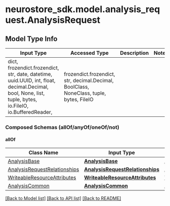 # neurostore_sdk.model.analysis_request.AnalysisRequest

## Model Type Info
Input Type | Accessed Type | Description | Notes
------------ | ------------- | ------------- | -------------
dict, frozendict.frozendict, str, date, datetime, uuid.UUID, int, float, decimal.Decimal, bool, None, list, tuple, bytes, io.FileIO, io.BufferedReader,  | frozendict.frozendict, str, decimal.Decimal, BoolClass, NoneClass, tuple, bytes, FileIO |  | 

### Composed Schemas (allOf/anyOf/oneOf/not)
#### allOf
Class Name | Input Type | Accessed Type | Description | Notes
------------- | ------------- | ------------- | ------------- | -------------
[AnalysisBase](AnalysisBase.md) | [**AnalysisBase**](AnalysisBase.md) | [**AnalysisBase**](AnalysisBase.md) |  | 
[AnalysisRequestRelationships](AnalysisRequestRelationships.md) | [**AnalysisRequestRelationships**](AnalysisRequestRelationships.md) | [**AnalysisRequestRelationships**](AnalysisRequestRelationships.md) |  | 
[WriteableResourceAttributes](WriteableResourceAttributes.md) | [**WriteableResourceAttributes**](WriteableResourceAttributes.md) | [**WriteableResourceAttributes**](WriteableResourceAttributes.md) |  | 
[AnalysisCommon](AnalysisCommon.md) | [**AnalysisCommon**](AnalysisCommon.md) | [**AnalysisCommon**](AnalysisCommon.md) |  | 

[[Back to Model list]](../../README.md#documentation-for-models) [[Back to API list]](../../README.md#documentation-for-api-endpoints) [[Back to README]](../../README.md)


